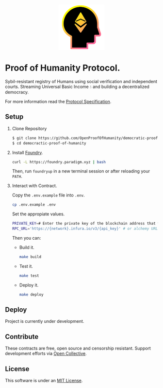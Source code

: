 <p align="center">
<img src="docs/images/poh.png" width="150" title="Open & Democratic Proof of Humanity">
</p>


# Proof of Humanity Protocol.

Sybil-resistant registry of Humans using social verification and independent courts. Streaming Universal Basic Income 💧 and building a decentralized democracy.

For more information read the [Protocol Specification](SPECIFICATION.md). 


## Setup

1. Clone Repository

    ```sh
    $ git clone https://github.com/OpenProofOfHumanity/democratic-proof-of-humanity.git
    $ cd democractic-proof-of-humanity
    ```

2.  Install [Foundry](https://github.com/foundry-rs/foundry).

    ```sh
    curl -L https://foundry.paradigm.xyz | bash
    ```

    Then, run `foundryup` in a new terminal session or after reloading your `PATH`.

3.  Interact with Contract.

    Copy the `.env.example` file into `.env`.

    ```bash
    cp .env.example .env
    ```

    Set the appropiate values.

    ```bash
    PRIVATE_KEY=# Enter the private key of the blockchain address that will deploy
    RPC_URL='https://{network}.infura.io/v3/{api_key}' # or alchemy URL.
    ```

    Then you can:

    * Build it.

        ```sh
        make build
        ```
    * Test it.

        ```sh
        make test
        ```
    * Deploy it.

        ```sh
        make deploy
        ```
    
## Deploy

Project is currently under development.

## Contribute

These contracts are free, open source and censorship resistant. Support development efforts via [Open Collective](https://opencollective.com/democracyearth).

## License

This software is under an [MIT License](LICENSE.md).